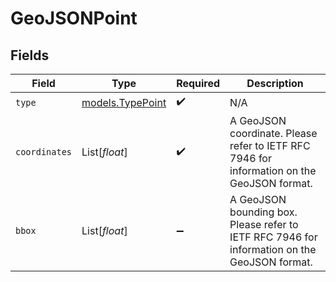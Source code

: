 # GeoJSONPoint


## Fields

| Field                                                                                        | Type                                                                                         | Required                                                                                     | Description                                                                                  |
| -------------------------------------------------------------------------------------------- | -------------------------------------------------------------------------------------------- | -------------------------------------------------------------------------------------------- | -------------------------------------------------------------------------------------------- |
| `type`                                                                                       | [models.TypePoint](../models/typepoint.md)                                                   | :heavy_check_mark:                                                                           | N/A                                                                                          |
| `coordinates`                                                                                | List[*float*]                                                                                | :heavy_check_mark:                                                                           | A GeoJSON coordinate. Please refer to IETF RFC 7946 for information on the GeoJSON format.   |
| `bbox`                                                                                       | List[*float*]                                                                                | :heavy_minus_sign:                                                                           | A GeoJSON bounding box. Please refer to IETF RFC 7946 for information on the GeoJSON format. |